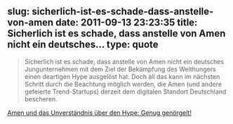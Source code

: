 slug: sicherlich-ist-es-schade-dass-anstelle-von-amen
date: 2011-09-13 23:23:35
title: Sicherlich ist es schade, dass anstelle von Amen nicht ein deutsches...
type: quote
---

> Sicherlich ist es schade, dass anstelle von Amen nicht ein deutsches Jungunternehmen mit dem Ziel der Bekämpfung des Welthungers einen deartigen Hype ausgelöst hat. Doch all das kann im nächsten Schritt durch die Beachtung möglich werden, die Amen (und andere gefeierte Trend-Startups) derzeit dem digitalen Standort Deutschland bescheren.

[Amen und das Unverständnis über den Hype: Genug genörgelt!](http://netzwertig.com/2011/09/13/amen-und-das-unverstandnis-uber-den-hype-genug-genorgelt/)
